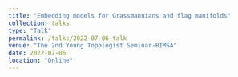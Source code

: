 ```yaml
---
title: "Embedding models for Grassmannians and flag manifolds"
collection: talks
type: "Talk"
permalink: /talks/2022-07-06-talk
venue: "The 2nd Young Topologist Seminar-BIMSA"
date: 2022-07-06
location: "Online"
---
```

